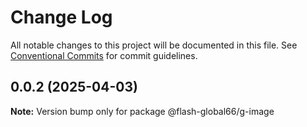 # Change Log

All notable changes to this project will be documented in this file.
See [Conventional Commits](https://conventionalcommits.org) for commit guidelines.

## 0.0.2 (2025-04-03)

**Note:** Version bump only for package @flash-global66/g-image
